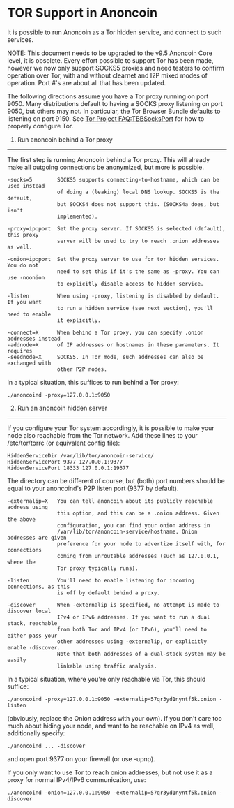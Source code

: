 TOR Support in Anoncoin
=======================

It is possible to run Anoncoin as a Tor hidden service, and connect to such services.

NOTE: This document needs to be upgraded to the v9.5 Anoncoin Core level, it is obsolete.
Every effort possible to support Tor has been made, however we now only support SOCKS5
proxies and need testers to confirm operation over Tor, with and without clearnet and I2P
mixed modes of operation.  Port #'s are about all that has been updated.

The following directions assume you have a Tor proxy running on port 9050. Many distributions default
to having a SOCKS proxy listening on port 9050, but others may not. In particular, the Tor Browser
Bundle defaults to listening on port 9150.
See [Tor Project FAQ:TBBSocksPort](https://www.torproject.org/docs/faq.html.en#TBBSocksPort) for how
to properly configure Tor.


1. Run anoncoin behind a Tor proxy
---------------------------------

The first step is running Anoncoin behind a Tor proxy. This will already make all outgoing connections be anonymized, but more is possible.

	-socks=5        SOCKS5 supports connecting-to-hostname, which can be used instead
	                of doing a (leaking) local DNS lookup. SOCKS5 is the default,
	                but SOCKS4 does not support this. (SOCKS4a does, but isn't
	                implemented).

	-proxy=ip:port  Set the proxy server. If SOCKS5 is selected (default), this proxy
	                server will be used to try to reach .onion addresses as well.

	-onion=ip:port  Set the proxy server to use for tor hidden services. You do not
	                need to set this if it's the same as -proxy. You can use -noonion
	                to explicitly disable access to hidden service.

	-listen         When using -proxy, listening is disabled by default. If you want
	                to run a hidden service (see next section), you'll need to enable
	                it explicitly.

	-connect=X      When behind a Tor proxy, you can specify .onion addresses instead
	-addnode=X      of IP addresses or hostnames in these parameters. It requires
	-seednode=X     SOCKS5. In Tor mode, such addresses can also be exchanged with
	                other P2P nodes.

In a typical situation, this suffices to run behind a Tor proxy:

	./anoncoind -proxy=127.0.0.1:9050


2. Run an anoncoin hidden server
--------------------------------

If you configure your Tor system accordingly, it is possible to make your node also
reachable from the Tor network. Add these lines to your /etc/tor/torrc (or equivalent
config file):

	HiddenServiceDir /var/lib/tor/anoncoin-service/
	HiddenServicePort 9377 127.0.0.1:9377
	HiddenServicePort 18333 127.0.0.1:19377

The directory can be different of course, but (both) port numbers should be equal to
your anoncoind's P2P listen port (9377 by default).

	-externalip=X   You can tell anoncoin about its publicly reachable address using
	                this option, and this can be a .onion address. Given the above
	                configuration, you can find your onion address in
	                /var/lib/tor/anoncoin-service/hostname. Onion addresses are given
	                preference for your node to advertize itself with, for connections
	                coming from unroutable addresses (such as 127.0.0.1, where the
	                Tor proxy typically runs).

	-listen         You'll need to enable listening for incoming connections, as this
	                is off by default behind a proxy.

	-discover       When -externalip is specified, no attempt is made to discover local
	                IPv4 or IPv6 addresses. If you want to run a dual stack, reachable
	                from both Tor and IPv4 (or IPv6), you'll need to either pass your
	                other addresses using -externalip, or explicitly enable -discover.
	                Note that both addresses of a dual-stack system may be easily
	                linkable using traffic analysis.

In a typical situation, where you're only reachable via Tor, this should suffice:

	./anoncoind -proxy=127.0.0.1:9050 -externalip=57qr3yd1nyntf5k.onion -listen

(obviously, replace the Onion address with your own). If you don't care too much
about hiding your node, and want to be reachable on IPv4 as well, additionally
specify:

	./anoncoind ... -discover

and open port 9377 on your firewall (or use -upnp).

If you only want to use Tor to reach onion addresses, but not use it as a proxy
for normal IPv4/IPv6 communication, use:

	./anoncoind -onion=127.0.0.1:9050 -externalip=57qr3yd1nyntf5k.onion -discover

